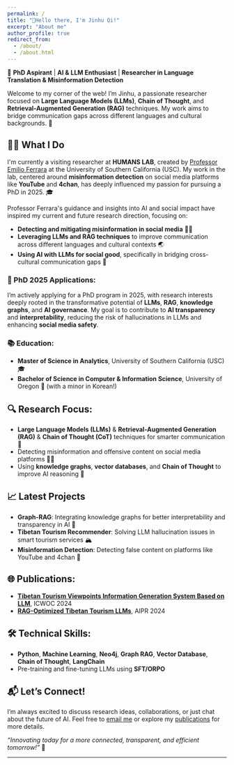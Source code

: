 ```yaml
---
permalink: /
title: "👋Hello there, I'm Jinhu Qi!"
excerpt: "About me"
author_profile: true
redirect_from: 
  - /about/
  - /about.html
---
```


🔬 **PhD Aspirant** | **AI & LLM Enthusiast** | **Researcher in Language Translation & Misinformation Detection**

Welcome to my corner of the web! I’m Jinhu, a passionate researcher focused on **Large Language Models (LLMs)**, **Chain of Thought**, and **Retrieval-Augmented Generation (RAG)** techniques. My work aims to bridge communication gaps across different languages and cultural backgrounds. 🚀

## 🧑‍💻 What I Do
I'm currently a visiting researcher at **HUMANS LAB**, created by [Professor Emilio Ferrara](http://www.emilio.ferrara.name/) at the University of Southern California (USC). My work in the lab, centered around **misinformation detection** on social media platforms like **YouTube** and **4chan**, has deeply influenced my passion for pursuing a PhD in 2025. 🎓

Professor Ferrara's guidance and insights into AI and social impact have inspired my current and future research direction, focusing on:
- **Detecting and mitigating misinformation in social media** 🕵️‍♂️
- **Leveraging LLMs and RAG techniques** to improve communication across different languages and cultural contexts 🌏
- **Using AI with LLMs for social good**, specifically in bridging cross-cultural communication gaps 💬

### 🎯 PhD 2025 Applications:
I’m actively applying for a PhD program in 2025, with research interests deeply rooted in the transformative potential of **LLMs**, **RAG**, **knowledge graphs**, and **AI governance**. My goal is to contribute to **AI transparency** and **interpretability**, reducing the risk of hallucinations in LLMs and enhancing **social media safety**.

### 📚 Education:
- **Master of Science in Analytics**, University of Southern California (USC) 🎓
- **Bachelor of Science in Computer & Information Science**, University of Oregon 🦆 (with a minor in Korean!)

## 🔍 Research Focus:
- **Large Language Models (LLMs)** & **Retrieval-Augmented Generation (RAG)** & **Chain of Thought (CoT)** techniques for smarter communication 💬
- Detecting misinformation and offensive content on social media platforms 🕵️‍♂️
- Using **knowledge graphs**, **vector databases**, and **Chain of Thought** to improve AI reasoning 🧠

## 📈 Latest Projects
- **Graph-RAG**: Integrating knowledge graphs for better interpretability and transparency in AI 🤖
- **Tibetan Tourism Recommender**: Solving LLM hallucination issues in smart tourism services 🏔️
- **Misinformation Detection**: Detecting false content on platforms like YouTube and 4chan 🚨

## 🌐 Publications:
- **[Tibetan Tourism Viewpoints Information Generation System Based on LLM](https://arxiv.org/abs/2407.13561)**, ICWOC 2024
- **[RAG-Optimized Tibetan Tourism LLMs](https://arxiv.org/abs/2408.12003)**, AIPR 2024

## 🛠️ Technical Skills:
- **Python**, **Machine Learning**, **Neo4j**, **Graph RAG**, **Vector Database**, **Chain of Thought**, **LangChain**
- Pre-training and fine-tuning LLMs using **SFT/ORPO**

## 📬 Let’s Connect!
I’m always excited to discuss research ideas, collaborations, or just chat about the future of AI. Feel free to [email me](mailto:qijinhu1218@gmail.com) or explore my [publications](https://arxiv.org/abs/2407.13561) for more details.

_“Innovating today for a more connected, transparent, and efficient tomorrow!”_ 🌟

------

